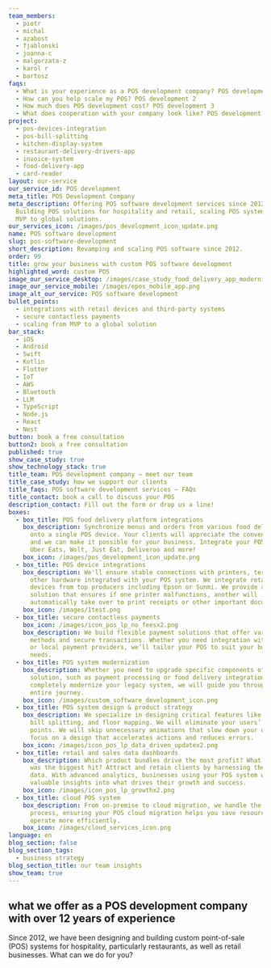 ```yaml
---
team_members:
  - piotr
  - michal
  - azabost
  - fjablonski
  - joanna-c
  - malgorzata-z
  - karol r
  - bartosz
faqs:
  - What is your experience as a POS development company? POS development 1
  - How can you help scale my POS? POS development 2
  - How much does POS development cost? POS development 3
  - What does cooperation with your company look like? POS development 4
project:
  - pos-devices-integration
  - pos-bill-splitting
  - kitchen-display-system
  - restaurant-delivery-drivers-app
  - invoice-system
  - food-delivery-app
  - card-reader
layout: our-service
our_service_id: POS development
meta_title: POS Development Company
meta_description: Offering POS software development services since 2012.
  Building POS solutions for hospitality and retail, scaling POS systems from
  MVP to global solutions.
our_services_icon: /images/pos_development_icon_update.png
name: POS software development
slug: pos-software-development
short_description: Revamping and scaling POS software since 2012.
order: 99
title: grow your business with custom POS software development
highlighted_word: custom POS
image_our_service_desktop: /images/case_study_food_delivery_app_modernization.png
image_our_service_mobile: /images/epos_mobile_app.png
image_alt_our_service: POS software development
bullet_points:
  - integrations with retail devices and third-party systems
  - secure contactless payments
  - scaling from MVP to a global solution
bar_stack:
  - iOS
  - Android
  - Swift
  - Kotlin
  - Flutter
  - IoT
  - AWS
  - Bluetooth
  - LLM
  - TypeScript
  - Node.js
  - React
  - Nest
button: book a free consultation
button2: book a free consultation
published: true
show_case_study: true
show_technology_stack: true
title_team: POS development company – meet our team
title_case_study: how we support our clients
title_faqs: POS software development services – FAQs
title_contact: book a call to discuss your POS
description_contact: Fill out the form or drop us a line!
boxes:
  - box_title: POS food delivery platform integrations
    box_description: Synchronize menus and orders from various food delivery apps
      onto a single POS device. Your clients will appreciate the convenience,
      and we can make it possible for your business. Integrate your POS with
      Uber Eats, Wolt, Just Eat, Deliveroo and more!
    box_icon: /images/pos_development_icon_update.png
  - box_title: POS device integrations
    box_description: We'll ensure stable connections with printers, terminals, and
      other hardware integrated with your POS system. We integrate retail
      devices from top producers including Epson or Sunmi. We provide a simple
      solution that ensures if one printer malfunctions, another will
      automatically take over to print receipts or other important documents.
    box_icon: /images/1test.png
  - box_title: secure contactless payments
    box_icon: /images/icon_pos_lp_no_feesx2.png
    box_description: We build flexible payment solutions that offer various payment
      methods and secure transactions. Whether you need integration with global
      or local payment providers, we’ll tailor your POS to suit your business
      needs.
  - box_title: POS system modernization
    box_description: Whether you need to upgrade specific components of your
      solution, such as payment processing or food delivery integrations, or
      completely modernize your legacy system, we will guide you through the
      entire journey.
    box_icon: /images/custom_software_development_icon.png
  - box_title: POS system design & product strategy
    box_description: We specialize in designing critical features like payments,
      bill splitting, and floor mapping. We will eliminate your users’ pain
      points. We will skip unnecessary animations that slow down your users, and
      focus on a design that accelerates actions and reduces errors.
    box_icon: /images/icon_pos_lp_data_driven_updatex2.png
  - box_title: retail and sales data dashboards
    box_description: Which product bundles drive the most profit? What seasonal dish
      was the biggest hit? Attract and retain clients by harnessing the power of
      data. With advanced analytics, businesses using your POS system will gain
      valuable insights into what drives their growth and success.
    box_icon: /images/icon_pos_lp_growthx2.png
  - box_title: cloud POS system
    box_description: From on-premise to cloud migration, we handle the entire
      process, ensuring your POS cloud migration helps you save resources and
      operate more efficiently.
    box_icon: /images/cloud_services_icon.png
language: en
blog_section: false
blog_section_tags:
  - business strategy
blog_section_title: our team insights
show_team: true
---
```

## what we offer as a POS development company with over 12 years of experience

Since 2012, we have been designing and building custom point-of-sale (POS) systems for hospitality, particularly restaurants, as well as retail businesses. What can we do for you?